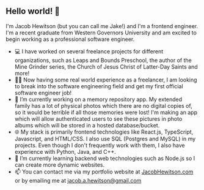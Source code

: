 ## Hello world! 👋

I'm Jacob Hewitson (but you can call me Jake!) and I'm a frontend engineer. I'm a recent graduate from Western Governors University and am excited to begin working as a professional software engineer.


- 💻 I have worked on several freelance projects for different organizations, such as Leaps and Bounds Preschool, the author of the Mine Grinder series, the Church of Jesus Christ of Latter-Day Saints and more!
- 🧑‍💼 Now having some real world experience as a freelancer, I am looking to break into the software engineering field and get my first official software engineer job!
- 🔭 I’m currently working on a memory repository app. My extended family has a lot of physical photos which there are no digital copies of, so it would be terrible if all those memories were lost! I'm making an app which will allow authenticated users to see these pictures in photo albums which will be stored in a hosted database/bucket.
- 🌐 My stack is primarily frontend technologies like React.js, TypeScript, Javascript, and HTML/CSS. I also use SQL (Postgres and MySQL) in my projects. Even though I don't frequently work with them, I also have experience with Python, Java, and C++.
- 🌱 I’m currently learning backend web technologies such as Node.js so I can create more dynamic websites.
- 📫 You can contact me via my portfolio website at [JacobHewitson.com](https://jacobhewitson.com) or by emailing me at [jacob.a.hewitson@gmail.com](mailto:jacob.a.hewitson@gmail.com)

<!--
**hewitson-j/hewitson-j** is a ✨ _special_ ✨ repository because its `README.md` (this file) appears on your GitHub profile.

Here are some ideas to get you started:

- 🔭 I’m currently working on ...
- 🌱 I’m currently learning ...
- 👯 I’m looking to collaborate on ...
- 🤔 I’m looking for help with ...
- 💬 Ask me about ...
- 📫 How to reach me: ...
- 😄 Pronouns: ...
- ⚡ Fun fact: ...
-->
